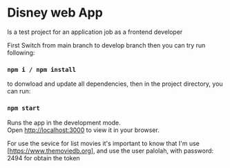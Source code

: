 # Disney web App

Is a test project for an application job as a frontend developer 

First Switch from main branch to develop branch then you can try run following:

### `npm i / npm install`

to donwload and update all dependencies, then in the project directory, you can run:

### `npm start`

Runs the app in the development mode.\
Open [http://localhost:3000](http://localhost:3000) to view it in your browser.

For use the sevice for list movies it's important to know that I'm use [https://www.themoviedb.org], and use the user palolah, with password: 2494 for obtain the token

